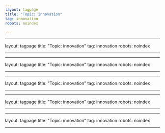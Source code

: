 ```yaml
---
layout: tagpage
title: "Topic: innovation"
tag: innovation
robots: noindex

---
```

---
layout: tagpage
title: "Topic: innovation"
tag: innovation
robots: noindex

---
---
layout: tagpage
title: "Topic: innovation"
tag: innovation
robots: noindex

---
---
layout: tagpage
title: "Topic: innovation"
tag: innovation
robots: noindex

---
---
layout: tagpage
title: "Topic: innovation"
tag: innovation
robots: noindex

---
---
layout: tagpage
title: "Topic: innovation"
tag: innovation
robots: noindex

---
